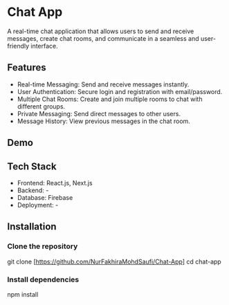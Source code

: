 # Chat App

A real-time chat application that allows users to send and receive messages, create chat rooms, and communicate in a seamless and user-friendly interface.

## Features

- Real-time Messaging: Send and receive messages instantly.
- User Authentication: Secure login and registration with email/password.
- Multiple Chat Rooms: Create and join multiple rooms to chat with different groups.
- Private Messaging: Send direct messages to other users.
- Message History: View previous messages in the chat room.

## Demo

## Tech Stack

- Frontend: React.js, Next.js
- Backend: -
- Database: Firebase
- Deployment: -
  
## Installation

### Clone the repository

git clone [https://github.com/NurFakhiraMohdSaufi/Chat-App]
cd chat-app

### Install dependencies

npm install
